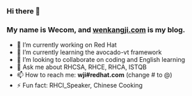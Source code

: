 ### Hi there 👋
### My name is Wecom, and [wenkangji.com](https://www.wenkangji.com) is my blog.

- 🔭 I’m currently working on Red Hat
- 🌱 I’m currently learning the avocado-vt framework
- 👯 I’m looking to collaborate on coding and English learning
- 💬 Ask me about RHCSA, RHCE, RHCA, ISTQB
- 📫 How to reach me: **wji#redhat.com** (change \# to @)
- ⚡ Fun fact: RHCI_Speaker, Chinese Cooking
